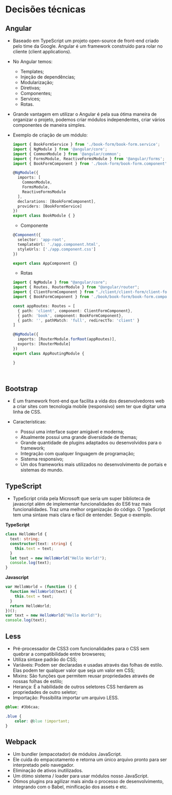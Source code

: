 # Decisões técnicas

## Angular

* Baseado em TypeScript um projeto open-source de front-end criado pelo time da Google. Angular é um framework construído para rolar no cliente (client applications). 

* No Angular temos: 

  * Templates;
  * Injeção de dependências;
  * Modularização;
  * Diretivas;
  * Componentes;
  * Services;
  * Rotas.

* Grande vantagem em utilizar o Angular é pela sua ótima maneira de organizar o projeto, podemos criar módulos independentes, criar vários componentes de maneira simples.

* Exemplo de criação de um módulo:

  ```TypeScript
  import { BookFormService } from './book-form/book-form.service';
  import { NgModule } from '@angular/core';
  import { CommonModule } from '@angular/common';
  import { FormsModule, ReactiveFormsModule } from '@angular/forms';
  import { BookFormComponent } from './book-form/book-form.component';

  @NgModule({
    imports: [
      CommonModule,
      FormsModule,
      ReactiveFormsModule
    ],
    declarations: [BookFormComponent],
    providers: [BookFormService]
  })
  export class BookModule { }
  ```

  * Componente

  ```typescript
  @Component({
    selector: 'app-root',
    templateUrl: './app.component.html',
    styleUrls: ['./app.component.css']
  })

  export class AppComponent {}
  ```

  * Rotas

  ````typescript
  import { NgModule } from "@angular/core";
  import { Routes, RouterModule } from "@angular/router";
  import { ClientFormComponent } from "./client/client-form/client-form.component";
  import { BookFormComponent } from './book/book-form/book-form.component';

  const appRoutes: Routes = [  
    { path: 'client', component: ClientFormComponent},
    { path: 'book', component: BookFormComponent},
    { path: '', pathMatch: 'full', redirectTo: 'client' }
  ]

  @NgModule({
    imports: [RouterModule.forRoot(appRoutes)],
    exports: [RouterModule]
  })
  export class AppRoutingModule {

  }
  ````

  ​


##  Bootstrap

* É um framework front-end que facilita a vida dos desenvolvedores web a criar sites com tecnologia mobile (responsivo) sem ter que digitar uma linha de CSS.

* Características:

  * Possui uma interface super amigável e moderna;
  * Atualmente possui uma grande diversidade de themas;
  * Grande quantidade de plugins adaptados ou desenvolvidos para o framework;
  * Integração com qualquer linguagem de programação;
  * Sistema responsivo;
  * Um dos frameworks mais utilizados no desenvolvimento de portais e sistemas do mundo.



## TypeScript

  * TypeScript crida pela Microsoft que seria um super biblioteca de javascript além de implementar funcionalidades do ES6 traz mais funcionalidades. Traz uma melhor organização do código. O TypeScript tem uma sintaxe mais clara e fácil de entender. Segue o exemplo.

**TypeScript**
```typescript
class HelloWorld {
  text: string;
  constructor(text: string) {
    this.text = text;
  }
  let text = new HelloWorld("Hello World!");
  console.log(text);
}
```

**Javascript**
```javascript
var HelloWorld = (function () {
  function HelloWorld(text) {
    this.text = text;
  }
  return HelloWorld;
})();
var text = new HelloWorld("Hello World!");
console.log(text);
```



## Less

* Pré-processador de CSS3 com funcionalidades para o CSS sem quebrar a compatibilidade entre browseres;
* Utiliza sintaxe padrão do CSS;
* Variáveis: Podem ser declaradas e usadas através das folhas de estilo. Elas podem ter qualquer valor que seja um valor em CSS;
* Mixins: São funções que permitem reusar propriedades através de nossas folhas de estilo;
* Herança: É a habilidade de outros seletores CSS herdarem as propriedades de outro seletor;
* Importação: Possibilita importar um arquivo LESS.

```CSS
@blue: #3b6caa;

.blue {
    color: @blue !important;
}
```

## Webpack

* Um bundler (empacotador) de módulos JavaScript.
* Ele cuida do empacotamento e retorna um único arquivo pronto para ser interpretado pelo navegador.
* Eliminação de ativos inutilizados.
* Um ótimo sistema / loader para usar módulos nosso JavaScript.
* Ótimos plugins pra agilizar mais ainda o processo de desenvolvimento, integrando com o Babel, minificação dos assets e etc.
